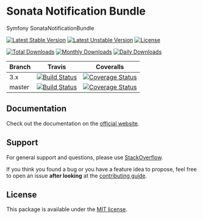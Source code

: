 <!--
DO NOT EDIT THIS FILE!

It's auto-generated by sonata-project/dev-kit package.
-->

# Sonata Notification Bundle

Symfony SonataNotificationBundle

[![Latest Stable Version](https://poser.pugx.org/sonata-project/notification-bundle/v/stable)](https://packagist.org/packages/sonata-project/notification-bundle)
[![Latest Unstable Version](https://poser.pugx.org/sonata-project/notification-bundle/v/unstable)](https://packagist.org/packages/sonata-project/notification-bundle)
[![License](https://poser.pugx.org/sonata-project/notification-bundle/license)](https://packagist.org/packages/sonata-project/notification-bundle)

[![Total Downloads](https://poser.pugx.org/sonata-project/notification-bundle/downloads)](https://packagist.org/packages/sonata-project/notification-bundle)
[![Monthly Downloads](https://poser.pugx.org/sonata-project/notification-bundle/d/monthly)](https://packagist.org/packages/sonata-project/notification-bundle)
[![Daily Downloads](https://poser.pugx.org/sonata-project/notification-bundle/d/daily)](https://packagist.org/packages/sonata-project/notification-bundle)

Branch | Travis | Coveralls |
------ | ------ | --------- |
3.x   | [![Build Status][travis_stable_badge]][travis_stable_link]     | [![Coverage Status][coveralls_stable_badge]][coveralls_stable_link]     |
master | [![Build Status][travis_unstable_badge]][travis_unstable_link] | [![Coverage Status][coveralls_unstable_badge]][coveralls_unstable_link] |

## Documentation

Check out the documentation on the [official website](https://sonata-project.org/bundles/notification).

## Support

For general support and questions, please use [StackOverflow](http://stackoverflow.com/questions/tagged/sonata).

If you think you found a bug or you have a feature idea to propose, feel free to open an issue
**after looking** at the [contributing guide](CONTRIBUTING.md).

## License

This package is available under the [MIT license](LICENSE).

[travis_stable_badge]: https://travis-ci.org/sonata-project/SonataNotificationBundle.svg?branch=3.x
[travis_stable_link]: https://travis-ci.org/sonata-project/SonataNotificationBundle
[travis_unstable_badge]: https://travis-ci.org/sonata-project/SonataNotificationBundle.svg?branch=master
[travis_unstable_link]: https://travis-ci.org/sonata-project/SonataNotificationBundle

[coveralls_stable_badge]: https://coveralls.io/repos/github/sonata-project/SonataNotificationBundle/badge.svg?branch=3.x
[coveralls_stable_link]: https://coveralls.io/github/sonata-project/SonataNotificationBundle?branch=3.x
[coveralls_unstable_badge]: https://coveralls.io/repos/github/sonata-project/SonataNotificationBundle/badge.svg?branch=master
[coveralls_unstable_link]: https://coveralls.io/github/sonata-project/SonataNotificationBundle?branch=master
